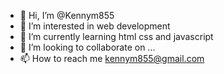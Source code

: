 - 👋 Hi, I’m @Kennym855
- 👀 I’m interested in web development
- 🌱 I’m currently learning html css and javascript
- 💞️ I’m looking to collaborate on ...
- 📫 How to reach me kennym855@gmail.com

<!---
Kennym855/Kennym855 is a ✨ special ✨ repository because its `README.md` (this file) appears on your GitHub profile.
You can click the Preview link to take a look at your changes.
--->
